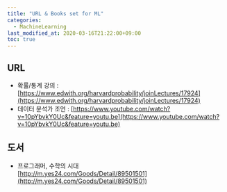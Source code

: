 ```yaml
---
title: "URL & Books set for ML"
categories: 
  - MachineLearning
last_modified_at: 2020-03-16T21:22:00+09:00
toc: true
---
```


URL
---
* 확률/통계 강의 : 
[https://www.edwith.org/harvardprobability/joinLectures/17924](https://www.edwith.org/harvardprobability/joinLectures/17924)<br/>
* 데이터 분석가 조언 : 
[https://www.youtube.com/watch?v=10pYbvkY0Uc&feature=youtu.be](https://www.youtube.com/watch?v=10pYbvkY0Uc&feature=youtu.be)

도서
---
* 프로그래머, 수학의 시대<br/>
[http://m.yes24.com/Goods/Detail/89501501](http://m.yes24.com/Goods/Detail/89501501)<br/>